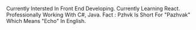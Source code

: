 Currently Intersted In Front End Developing.
Currently Learning React.
Professionally Working With C#, Java.
Fact : Pzhvk Is Short For "Pazhvak" Which Means "Echo" In English.
